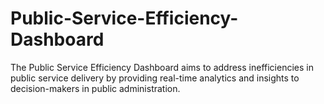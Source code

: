 # Public-Service-Efficiency-Dashboard
The Public Service Efficiency Dashboard aims to address inefficiencies in public service delivery by providing real-time analytics and insights to decision-makers in public administration. 
